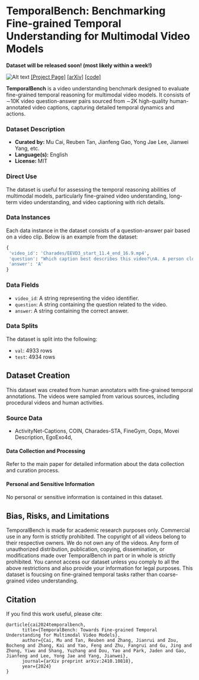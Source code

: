 
# TemporalBench: Benchmarking Fine-grained Temporal Understanding for Multimodal Video Models

**Dataset will be released soon! (most likely within a week!)**


![Alt text](https://temporalbench.github.io/static/images/teaser-enlarged-v1.png)
[[Project Page]](https://temporalbench.github.io/) [[arXiv]](https://arxiv.org/abs/2410.10818) [[code]](https://github.com/mu-cai/TemporalBench)

**TemporalBench** is a video understanding benchmark designed to evaluate fine-grained temporal reasoning for multimodal video models. It consists of ∼10K video question-answer pairs sourced from ∼2K high-quality human-annotated video captions, capturing detailed temporal dynamics and actions.

### Dataset Description

- **Curated by:** Mu Cai, Reuben Tan, Jianfeng Gao, Yong Jae Lee, Jianwei Yang, etc.
- **Language(s):** English
- **License:** MIT


### Direct Use

<!-- This section describes suitable use cases for the dataset. -->

The dataset is useful for assessing the temporal reasoning abilities of multimodal models, particularly fine-grained video understanding, long-term video understanding, and video captioning with rich details.



### Data Instances

Each data instance in the dataset consists of a question-answer pair based on a video clip. Below is an example from the dataset:

```python
{
 'video_id': 'Charades/EEVD3_start_11.4_end_16.9.mp4',
 'question': "Which caption best describes this video?\nA. A person closes the door of the fridge with his left hand while looking at the bowl of fruit he holds in his right hand. He transfers the bowl from his right hand to his left hand. He picks up a fruit from the bowl with his left hand. He tosses the fruit up with his left hand and catches it with the same hand while walking forward. \nB. A person closes the door of the fridge with his left hand while looking at the bowl of fruit he holds in his right hand. He transfers the bowl from his right hand to his left hand. He picks up a fruit from the bowl with his right hand. He tosses the fruit up with his right hand and catches it with the same hand while walking forward.\nAnswer with the option's letter from the given choices directly.",
 'answer': 'A'
}
```

### Data Fields

- `video_id`: A string representing the video identifier.
- `question`: A string containing the question related to the video.
- `answer`: A string containing the correct answer.

### Data Splits

The dataset is split into the following:

- `val`: 4933 rows
- `test`: 4934 rows


## Dataset Creation

This dataset was created from human annotators with fine-grained temporal annotations. The videos were sampled from various sources, including procedural videos and human activities.

### Source Data

- ActivityNet-Captions, COIN, Charades-STA, FineGym, Oops, Movei Description, EgoExo4d, 

#### Data Collection and Processing

Refer to the main paper for detailed information about the data collection and curation process.

#### Personal and Sensitive Information

No personal or sensitive information is contained in this dataset.

## Bias, Risks, and Limitations

TemporalBench is made for academic research purposes only. Commercial use in any form is strictly prohibited.
The copyright of all videos belong to their respective owners. We do not own any of the videos.
Any form of unauthorized distribution, publication, copying, dissemination, or modifications made over TemporalBench in part or in whole is strictly prohibited.
You cannot access our dataset unless you comply to all the above restrictions and also provide your information for legal purposes.
This dataset is foucsing on fine-grained temporal tasks rather than coarse-grained video understanding.

## Citation

If you find this work useful, please cite:

```
@article{cai2024temporalbench,
      title={TemporalBench: Towards Fine-grained Temporal Understanding for Multimodal Video Models},
      author={Cai, Mu and Tan, Reuben and Zhang, Jianrui and Zou, Bocheng and Zhang, Kai and Yao, Feng and Zhu, Fangrui and Gu, Jing and Zhong, Yiwu and Shang, Yuzhang and Dou, Yao and Park, Jaden and Gao, Jianfeng and Lee, Yong Jae and Yang, Jianwei},
      journal={arXiv preprint arXiv:2410.10818},
      year={2024}
}
```

